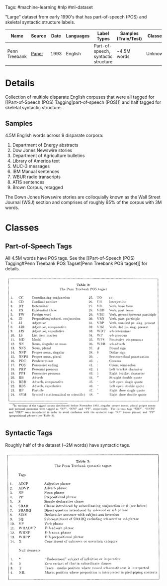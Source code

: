 Tags: #machine-learning #nlp #ml-dataset 

"Large" dataset from early 1990's that has part-of-speech (POS) and skeletal syntactic structure labels.  

| Name |Source | Date | Languages | Label Types | Samples (Train/Test) | Classes | Commercial Use? |
| --- | --- | --- | --- | --- | --- | --- | --- |
| Penn Treebank | [Paper](https://repository.upenn.edu/cgi/viewcontent.cgi?article=1246&context=cis_reports) | 1993 | English | Part-of-speech, syntactic structure | ~4.5M words | Unknown | 

# Details
Collection of multiple disparate English corpuses that were all tagged for [[Part-of-Speech (POS) Tagging|part-of-speech (POS)]] and half tagged for skeletal syntactic structure. 

## Samples
4.5M English words across 9 disparate corpora:
1. Department of Energy abstracts
2. Dow Jones Newswire stories 
3. Department of Agriculture bulletins
4. Library of America text
5. MUC-3 messages
6. IBM Manual sentences
7. WBUR radio transcripts
8. ATIS sentences
9. Brown Corpus, retagged

The Down Jones Newswire stories are colloquially known as the Wall Street Journal (WSJ) section and comprises of roughly 65% of the corpus with 3M words.

# Classes

## Part-of-Speech Tags
All 4.5M words have POS tags. See the [[Part-of-Speech (POS) Tagging#Penn Treebank POS Tagset|Penn Treebank POS tagset]] for details.

![Penn Treebank POS Tagset](resources/penn-treebank-pos-tagset-original-table.png)

## Syntactic Tags

Roughly half of the dataset (~2M words) have syntactic tags.

![Penn Treebank Syntactic Tags](resources/penn-treebank-skeletal-syntactic-structure-original-table.png)
